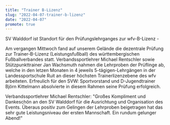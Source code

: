 ```yaml
---
title: "Trainer B-Lizenz"
slug: "2022-04-07-trainer-b-lizenz"
date: "2022-04-07"
promote: true
---
```

SV Walddorf ist Standort für den Prüfungslehrganges zur wfv-B-Lizenz -


Am vergangen Mittwoch fand auf unserem Gelände die dezentrale Prüfung zur Trainer-B-Lizenz (Leistungsfußball) des württembergischen Fußballverbandes statt. Verbandssportlehrer Michael Rentschler sowie Stützpunkttrainer Jan Wachsmuth nahmen die Lehrproben der Prüflinge ab, welche in den letzen Monaten in 4 jeweils 5-tägigen-Lehrgängen in der Landessportschule Ruit an dieser höchsten Trainerlizenzebene des wfv arbeiteten. Erfreulich für den SVW: Sportvorstand und D-Jugendtrainer Björn Kittelmann absolvierte in diesem Rahmen seine Prüfung erfolgreich.


Verbandssportlehrer Michael Rentschler: "Großes Kompliment und Dankeschön an den SV Walddorf für die Ausrichtung und Organisation des Events. Überaus positiv zum Gelingen der Lehrproben beigetragen hat das sehr gute Leistungsniveau der ersten Mannschaft. Ein rundum gelunger Abend!"
